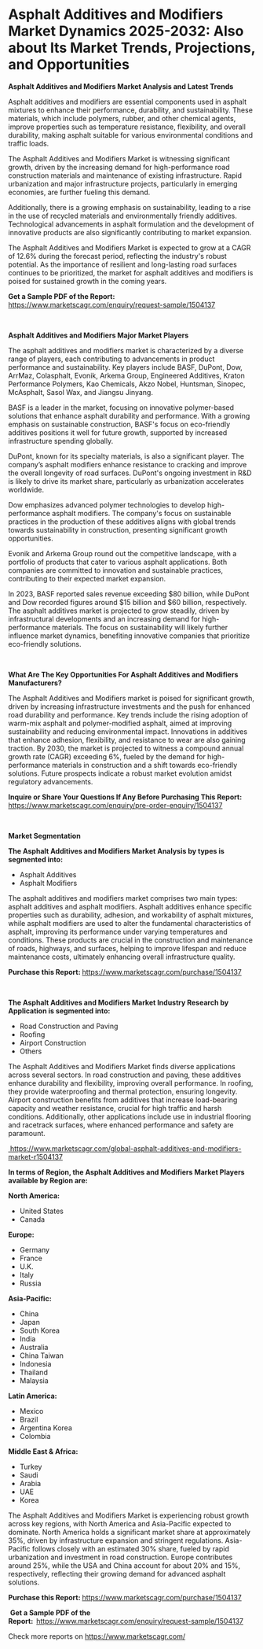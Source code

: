 <p><h1>Asphalt Additives and Modifiers Market Dynamics 2025-2032: Also about Its Market Trends, Projections, and Opportunities</h1></p><p><strong>Asphalt Additives and Modifiers Market Analysis and Latest Trends</strong></p>
<p><p>Asphalt additives and modifiers are essential components used in asphalt mixtures to enhance their performance, durability, and sustainability. These materials, which include polymers, rubber, and other chemical agents, improve properties such as temperature resistance, flexibility, and overall durability, making asphalt suitable for various environmental conditions and traffic loads. </p><p>The Asphalt Additives and Modifiers Market is witnessing significant growth, driven by the increasing demand for high-performance road construction materials and maintenance of existing infrastructure. Rapid urbanization and major infrastructure projects, particularly in emerging economies, are further fueling this demand. </p><p>Additionally, there is a growing emphasis on sustainability, leading to a rise in the use of recycled materials and environmentally friendly additives. Technological advancements in asphalt formulation and the development of innovative products are also significantly contributing to market expansion. </p><p>The Asphalt Additives and Modifiers Market is expected to grow at a CAGR of 12.6% during the forecast period, reflecting the industry's robust potential. As the importance of resilient and long-lasting road surfaces continues to be prioritized, the market for asphalt additives and modifiers is poised for sustained growth in the coming years.</p></p>
<p><strong>Get a Sample PDF of the Report:&nbsp;</strong> <a href="https://www.marketscagr.com/enquiry/request-sample/1504137?utm_campaign=2889&utm_medium=2&utm_source=Github&utm_content=ia&utm_term=23032025&utm_id=asphalt-additives-and-modifiers">https://www.marketscagr.com/enquiry/request-sample/1504137</a></p>
<p>&nbsp;</p>
<p><strong>Asphalt Additives and Modifiers Major Market Players</strong></p>
<p><p>The asphalt additives and modifiers market is characterized by a diverse range of players, each contributing to advancements in product performance and sustainability. Key players include BASF, DuPont, Dow, ArrMaz, Colasphalt, Evonik, Arkema Group, Engineered Additives, Kraton Performance Polymers, Kao Chemicals, Akzo Nobel, Huntsman, Sinopec, McAsphalt, Sasol Wax, and Jiangsu Jinyang.</p><p>BASF is a leader in the market, focusing on innovative polymer-based solutions that enhance asphalt durability and performance. With a growing emphasis on sustainable construction, BASF's focus on eco-friendly additives positions it well for future growth, supported by increased infrastructure spending globally.</p><p>DuPont, known for its specialty materials, is also a significant player. The company’s asphalt modifiers enhance resistance to cracking and improve the overall longevity of road surfaces. DuPont's ongoing investment in R&D is likely to drive its market share, particularly as urbanization accelerates worldwide.</p><p>Dow emphasizes advanced polymer technologies to develop high-performance asphalt modifiers. The company's focus on sustainable practices in the production of these additives aligns with global trends towards sustainability in construction, presenting significant growth opportunities.</p><p>Evonik and Arkema Group round out the competitive landscape, with a portfolio of products that cater to various asphalt applications. Both companies are committed to innovation and sustainable practices, contributing to their expected market expansion.</p><p>In 2023, BASF reported sales revenue exceeding $80 billion, while DuPont and Dow recorded figures around $15 billion and $60 billion, respectively. The asphalt additives market is projected to grow steadily, driven by infrastructural developments and an increasing demand for high-performance materials. The focus on sustainability will likely further influence market dynamics, benefiting innovative companies that prioritize eco-friendly solutions.</p></p>
<p>&nbsp;</p>
<p><strong>What Are The Key Opportunities For Asphalt Additives and Modifiers Manufacturers?</strong></p>
<p><p>The Asphalt Additives and Modifiers market is poised for significant growth, driven by increasing infrastructure investments and the push for enhanced road durability and performance. Key trends include the rising adoption of warm-mix asphalt and polymer-modified asphalt, aimed at improving sustainability and reducing environmental impact. Innovations in additives that enhance adhesion, flexibility, and resistance to wear are also gaining traction. By 2030, the market is projected to witness a compound annual growth rate (CAGR) exceeding 6%, fueled by the demand for high-performance materials in construction and a shift towards eco-friendly solutions. Future prospects indicate a robust market evolution amidst regulatory advancements.</p></p>
<p><strong>Inquire or Share Your Questions If Any Before Purchasing This Report:</strong> <a href="https://www.marketscagr.com/enquiry/pre-order-enquiry/1504137?utm_campaign=2889&utm_medium=2&utm_source=Github&utm_content=ia&utm_term=23032025&utm_id=asphalt-additives-and-modifiers">https://www.marketscagr.com/enquiry/pre-order-enquiry/1504137</a></p>
<p>&nbsp;</p>
<p><strong>Market Segmentation</strong></p>
<p><strong>The Asphalt Additives and Modifiers Market Analysis by types is segmented into:</strong></p>
<p><ul><li>Asphalt Additives</li><li>Asphalt Modifiers</li></ul></p>
<p><p>The asphalt additives and modifiers market comprises two main types: asphalt additives and asphalt modifiers. Asphalt additives enhance specific properties such as durability, adhesion, and workability of asphalt mixtures, while asphalt modifiers are used to alter the fundamental characteristics of asphalt, improving its performance under varying temperatures and conditions. These products are crucial in the construction and maintenance of roads, highways, and surfaces, helping to improve lifespan and reduce maintenance costs, ultimately enhancing overall infrastructure quality.</p></p>
<p><strong>Purchase this Report:&nbsp;</strong><a href="https://www.marketscagr.com/purchase/1504137?utm_campaign=2889&utm_medium=2&utm_source=Github&utm_content=ia&utm_term=23032025&utm_id=asphalt-additives-and-modifiers">https://www.marketscagr.com/purchase/1504137</a></p>
<p>&nbsp;</p>
<p><strong>The Asphalt Additives and Modifiers Market Industry Research by Application is segmented into:</strong></p>
<p><ul><li>Road Construction and Paving</li><li>Roofing</li><li>Airport Construction</li><li>Others</li></ul></p>
<p><p>The Asphalt Additives and Modifiers Market finds diverse applications across several sectors. In road construction and paving, these additives enhance durability and flexibility, improving overall performance. In roofing, they provide waterproofing and thermal protection, ensuring longevity. Airport construction benefits from additives that increase load-bearing capacity and weather resistance, crucial for high traffic and harsh conditions. Additionally, other applications include use in industrial flooring and racetrack surfaces, where enhanced performance and safety are paramount.</p></p>
<p><a href="https://www.marketscagr.com/global-asphalt-additives-and-modifiers-market-r1504137?utm_campaign=2889&utm_medium=2&utm_source=Github&utm_content=ia&utm_term=23032025&utm_id=asphalt-additives-and-modifiers">&nbsp;https://www.marketscagr.com/global-asphalt-additives-and-modifiers-market-r1504137</a></p>
<p><strong>In terms of Region, the Asphalt Additives and Modifiers Market Players available by Region are:</strong></p>
<p>
    <p> <strong> North America: </strong>
        <ul>
            <li>United States</li>
            <li>Canada</li>
        </ul>
        </p> 
    <p> <strong> Europe: </strong>
        <ul>
            <li>Germany</li>
            <li>France</li>
            <li>U.K.</li>
            <li>Italy</li>
            <li>Russia</li>
        </ul>
        </p> 
    <p> <strong> Asia-Pacific: </strong>
        <ul>
            <li>China</li>
            <li>Japan</li>
            <li>South Korea</li>
            <li>India</li>
            <li>Australia</li>
            <li>China Taiwan</li>
            <li>Indonesia</li>
            <li>Thailand</li>
            <li>Malaysia</li>
        </ul>
        </p> 
    <p> <strong> Latin America: </strong>
        <ul>
            <li>Mexico</li>
            <li>Brazil</li>
            <li>Argentina Korea</li>
            <li>Colombia</li>
        </ul>
        </p> 
    <p> <strong> Middle East & Africa: </strong>
        <ul>
            <li>Turkey</li>
            <li>Saudi</li>
            <li>Arabia</li>
            <li>UAE</li>
            <li>Korea</li>
        </ul>
    </p>
    </p>
<p><p>The Asphalt Additives and Modifiers Market is experiencing robust growth across key regions, with North America and Asia-Pacific expected to dominate. North America holds a significant market share at approximately 35%, driven by infrastructure expansion and stringent regulations. Asia-Pacific follows closely with an estimated 30% share, fueled by rapid urbanization and investment in road construction. Europe contributes around 25%, while the USA and China account for about 20% and 15%, respectively, reflecting their growing demand for advanced asphalt solutions.</p></p>
<p><strong>Purchase this Report: </strong><a href="https://www.marketscagr.com/purchase/1504137?utm_campaign=2889&utm_medium=2&utm_source=Github&utm_content=ia&utm_term=23032025&utm_id=asphalt-additives-and-modifiers">https://www.marketscagr.com/purchase/1504137</a></p>
<p>&nbsp;<strong>Get a Sample PDF of the Report:&nbsp;&nbsp;</strong><a href="https://www.marketscagr.com/enquiry/request-sample/1504137?utm_campaign=2889&utm_medium=2&utm_source=Github&utm_content=ia&utm_term=23032025&utm_id=asphalt-additives-and-modifiers">https://www.marketscagr.com/enquiry/request-sample/1504137</a></p>
<p><strong></strong></p>
<p>Check more reports on <a href="https://www.marketscagr.com/?utm_campaign=2889&utm_medium=2&utm_source=Github&utm_content=ia&utm_term=23032025&utm_id=asphalt-additives-and-modifiers">https://www.marketscagr.com/</a></p>